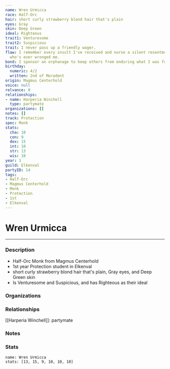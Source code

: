 ```yaml
---
name: Wren Urmicca
race: Half-Orc
hair: short curly strawberry blond hair that's plain
eyes: Gray
skin: Deep Green
ideal: Righteous
trait1: Venturesome
trait2: Suspicious
trait: I never pass up a friendly wager.
flaw: I remember every insult I've received and nurse a silent resentment toward anyone
  who's ever wronged me.
bond: I sponsor an orphanage to keep others from enduring what I was forced to endure.
birthday:
  numeric: 4/2
  written: 2nd of Moradent
origin: Magmus Centerhold
voice: null
relvance: 0
relationships:
- name: Harperia Winchell
  type: partymate
organizations: []
notes: []
track: Protection
spec: Monk
stats:
  cha: 10
  con: 9
  dex: 15
  int: 10
  str: 13
  wis: 10
year: 1
guild: Elkenval
partyID: 14
tags:
- Half-Orc
- Magmus Centerhold
- Monk
- Protection
- 1st
- Elkenval
---
```

# Wren Urmicca
---
### Description
- Half-Orc Monk from Magmus Centerhold
- 1st year Protection student in Elkenval
- short curly strawberry blond hair that's plain, Gray eyes, and Deep Green skin
- Is Venturesome and Suspicious, and has Righteous as their ideal

### Organizations

### Relationships
[[Harperia Winchell]]: partymate

### Notes

### Stats
```statblock
name: Wren Urmicca
stats: [13, 15, 9, 10, 10, 10]
```